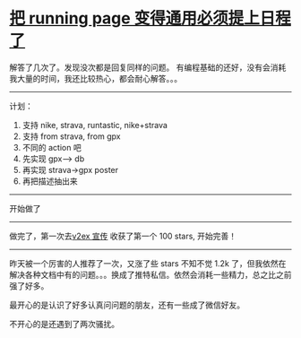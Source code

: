 # [把 running page 变得通用必须提上日程了](https://github.com/yihong0618/gitblog/issues/187)

解答了几次了。发现没次都是回复同样的问题。
有编程基础的还好，没有会消耗我大量的时间，我还比较热心，都会耐心解答。。。

---
计划：
1. 支持 nike, strava, runtastic, nike+strava
2. 支持 from strava, from gpx
3. 不同的 action 吧
4. 先实现 gpx--> db
5. 再实现 strava->gpx poster
6. 再把描述抽出来

---

开始做了

---

做完了，第一次去[v2ex 宣传](https://www.v2ex.com/t/713524#reply82) 
收获了第一个 100 stars, 开始完善！

---

昨天被一个厉害的人推荐了一次，又涨了些 stars 不知不觉 1.2k 了，但我依然在解决各种文档中有的问题。。。换成了推特私信。依然会消耗一些精力，总之比之前强了好多。

最开心的是认识了好多认真问问题的朋友，还有一些成了微信好友。

不开心的是还遇到了两次骚扰。
